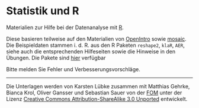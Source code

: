 # Statistik und R

Materialien zur Hilfe bei der Datenanalyse mit [R](https://www.R-project.org/).

Diese basieren teilweise auf den Materialien von [OpenIntro](https://www.openintro.org/) sowie [mosaic](https://cran.r-project.org/web/packages/mosaic/vignettes/mosaic-resources.html). Die Beispieldaten stammen i. d. R. aus den R Paketen `reshape2`, `klaR`, `AER`, siehe auch die entsprechenden Hilfeseiten sowie die Hinweise in den Übungen. Die Pakete sind [hier](https://cloud.r-project.org/web/packages/index.html) verfügbar

Bitte melden Sie Fehler und Verbesserungsvorschläge.


***
Die Unterlagen werden von Karsten Lübke zusammen mit Matthias Gehrke, Bianca Krol, Oliver Gansser und Sebastian Sauer von der [FOM](https://www.fom.de/) unter der Lizenz [Creative Commons Attribution-ShareAlike 3.0 Unported](http://creativecommons.org/licenses/by-sa/3.0) entwickelt. 


